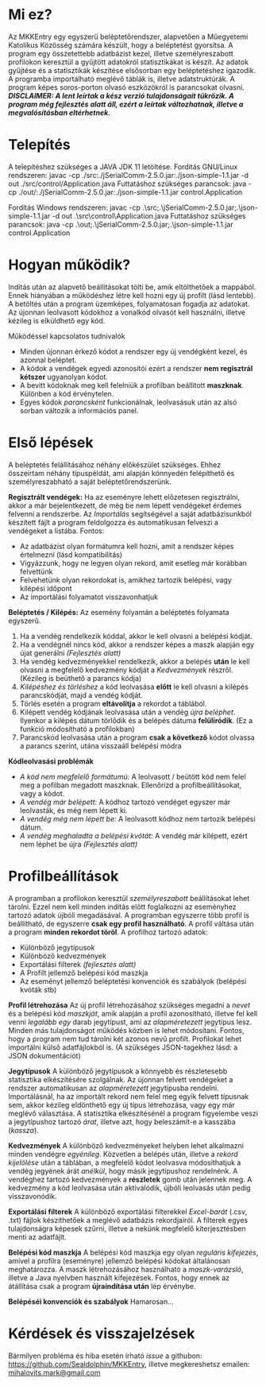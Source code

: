 # Mi ez?
Az MKKEntry egy egyszerű beléptetőrendszer, alapvetően a Műegyetemi Katolikus Közösség számára készült, hogy a beléptetést gyorsítsa.
A program egy összetettebb adatbázist kezel, illetve személyreszabott profilokon keresztül a gyűjtött adatokról statisztikákat is készít.
Az adatok gyűjtése és a statisztikák készítése elsősorban egy beléptetéshez igazodik.
A programba importálható meglévő táblák is, illetve adatstruktúrák.
A program képes soros-porton olvasó eszközökról is parancsokat olvasni.
***DISCLAIMER: A lent leírtak a kész verzió tulajdonságait tükrözik. A program még fejlesztés alatt áll, ezért a leírtak változhatnak, illetve a megvalósításban eltérhetnek.***

# Telepítés
A telepítéshez szükséges a JAVA JDK 11 letöltése.
Fordítás GNU/Linux rendszeren:
javac -cp ./src:./jSerialComm-2.5.0.jar:./json-simple-1.1.jar -d out ./src/control/Application.java
Futtatáshoz szükséges parancsok:
java -cp ./out/:./jSerialComm-2.5.0.jar:./json-simple-1.1.jar control.Application

Fordítás Windows rendszeren:
javac -cp .\src;.\jSerialComm-2.5.0.jar;.\json-simple-1.1.jar -d out .\src\control\Application.java
Futtatáshoz szükséges parancsok:
java -cp .\out\;.\jSerialComm-2.5.0.jar;.\json-simple-1.1.jar control.Application

# Hogyan működik?
Indítás után az alapvető beállításokat tölti be, amik eltölthetőek a mappából.
Ennek hiányában a működéshez létre kell hozni egy új profilt (lásd lentebb).
A betöltés után a program üzemképes, folyamatosan fogadja az adatokat.
Az újonnan leolvasott kódokhoz a vonalkód olvasót kell használni, illetve kézileg is elküldhető egy kód.

Működéssel kapcsolatos tudnivalók
- Minden újonnan érkező kódot a rendszer egy új vendégként kezel, és azonnal beléptet.
- A kódok a vendégek egyedi azonosítói ezért a rendszer **nem regisztrál kétszer** ugyanolyan kódot.
- A bevitt kódoknak meg kell felelniük a profilban beállított **maszknak**. Különben a kód érvénytelen.
- Egyes kódok *parancsként* funkcionálnak, leolvasásuk után az alsó sorban változik a információs panel.

# Első lépések
A beléptetés felállításához néhány előkészület szükséges. Ehhez összeírtam néhány típuspéldát, ami alapján könnyedén felépíthető és személyreszabható a saját beléptetőrendszerünk.

**Regisztrált vendégek:**
Ha az eseményre lehett előzetesen regisztrálni, akkor a már bejelentkezett, de még be nem lépett vendégeket érdemes felvenni a rendszerbe.
Az *Importálás* segítségével a saját adatbázisunkból készített fájlt a program feldolgozza és automatikusan felveszi a vendégeket a listába. Fontos:
- Az adatbázist olyan formátumra kell hozni, amit a rendszer képes értelmezni (lásd kompatibilitás)
- Vigyázzunk, hogy ne legyen olyan rekord, amit esetleg már korábban felvettünk
- Felvehetünk olyan rekordokat is, amikhez tartozik belépési, vagy kilépési időpont
- Az importálási folyamatot visszavonhatjuk

**Beléptetés / Kilépés:**
Az esemény folyamán a beléptetés folyamata egyszerű.
1. Ha a vendég rendelkezik kóddal, akkor le kell olvasni a belépési kódját.
2. Ha a vendégnél nincs kód, akkor a rendszer képes a maszk alapján egy újat generálni *(Fejlesztés alatt)*
3. Ha vendég kedvezményekkel rendelkezik, akkor a belépés **után** le kell olvasni a megfelelő kedvezmény kódját a *Kedvezmények* részről. (Kézileg is beüthető a parancs kódja)
4. *Kilépéshez és törléshez* a kód leolvasása **előtt** le kell olvasni a kilépés parancskódját, majd a vendég kódját.
5. Törlés esetén a program **eltávolítja** a rekordot a táblából.
6. Kilépett vendég kódjának leolvasása után a vendég *újra beléphet*. Ilyenkor a kilépés dátum törlődik és a belépés dátuma **felülíródik**. (Ez a funkció módosítható a profilokban)
7. Parancskód leolvasása után a program **csak a következő** kódot olvassa a parancs szerint, utána visszaáll belépési módra

**Kódleolvasási problémák**
- *A kód nem megfelelő formátumú:* A leolvasott / beütött kód nem felel meg a pofilban megadott maszknak. Ellenőrizd a profilbeállításokat, vagy a kódot.
- *A vendég már belépett:* A kódhoz tartozó vendéget egyszer már leolvasták, és még nem lépett ki.
- *A vendég még nem lépett be:* A leolvasott kódhoz nem tartozik belépési dátum.
- *A vendég meghaladta a belépési kvótát:* A vendég már kilépett, ezért nem léphet be újra *(Fejlesztés alatt)*

# Profilbeállítások
A programban a profilokon keresztül *személyreszabott* beállításokat lehet tárolni. Ezzel nem kell minden indítás előtt foglalkozni az eseményhez tartozó adatok újbóli megadásával. A programban egyszerre több profil is beállítható, de egyszerre **csak egy profil használható**. A profil váltása után a program **minden rekordot töröl**. A profilhoz tartozó adatok:
- Különböző jegytípusok
- Különböző kedvezmények
- Exportálási filterek *(fejlesztés alatt)*
- A Profilt jellemző belépési kód maszkja
- Az eseményt jellemző beléptetési konvenciók és szabályok (belépési kvóták stb)

**Profil létrehozása**
Az új profil létrehozásához szükséges megadni a *nevet* és a belépési kód *maszkját*, amik alapján a profil azonosítható, illetve fel kell venni *legalább egy* darab jegytípust, ami az *alapméretezett* jegytípus lesz. Minden más tulajdonságot működés közben is lehet módosítani. Fontos, hogy a program nem tud tárolni két azonos nevű profilt. Profilokat lehet importálni külső adatfájlokból is. (A szükséges JSON-tagekhez lásd: a JSON dokumentációt)

**Jegytípusok**
A különböző jegytípusok a könnyebb és részletesebb statisztika elkészítésére szolgálnak. Az újonnan felvett vendégeket a rendszer automatikusan az *alapméretezett* jegytípusba rendelni. Importálásnál, ha az importált rekord nem felel meg egyik felvett típusnak sem, akkor kézileg eldönthető egy új típus létrehozása, vagy egy már meglévő választása. A statisztika elkészítésénél a program figyelembe veszi a jegytípushoz tartozó *árat*, illetve azt, hogy beleszámít-e a kasszába (*kassza*).

**Kedvezmények**
A különböző kedvezményeket helyben lehet alkalmazni minden vendégre *egyénileg*. Közvetlen a belépés után, illetve a *rekord kijelölése* után a táblában, a megfelelő kódot leolvasva módosíthatjuk a vendég jegyének árát *anélkül*, hogy másik jegytípushoz rendelnénk. A vendéghez tartozó kedvezmények a **részletek** gomb után jelennek meg. A kedvezmény a kód leolvasása után aktiválódik, újbóli leolvasás után pedig visszavonódik.

**Exportálási filterek**
A különböző exportálási filterekkel *Excel-barát* (.csv, .txt) fájlok készíthetőek a meglévő adatbázis rekordjairól. A filterek egyes tulajdonságra képesek szűrni, illetve a nekünk megfelelő kiterjesztésben menti az adatfájlt.

**Belépési kód maszkja**
A belépési kód maszkja egy olyan *reguláris kifejezés*, amivel a profilra (eseményre) jellemző belépési kódokat általánosan meghatározza. A maszk létrehozásához használható a *maszk-varázsló*, illetve a Java nyelvben használt kifejezések. Fontos, hogy ennek az átállítása csak a program **újraindítása után** lép érvénybe.

**Belépéséi konvenciók és szabályok**
Hamarosan...

# Kérdések és visszajelzések
Bármilyen probléma és hiba esetén írható *issue* a githubon: https://github.com/Sealdolphin/MKKEntry, illetve megkereshetsz emailen:
mihalovits.mark@gmail.com
